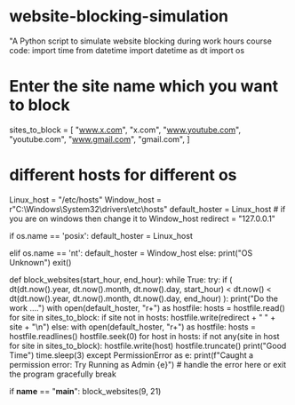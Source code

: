 # website-blocking-simulation
"A Python script to simulate website blocking during work hours
course code:
import time
from datetime import datetime as dt
import os

# Enter the site name which you want to block
sites_to_block = [
    "www.x.com",
    "x.com",
    "www.youtube.com",
    "youtube.com",
    "www.gmail.com",
    "gmail.com",
]

# different hosts for different os
Linux_host = "/etc/hosts"
Window_host = r"C:\Windows\System32\drivers\etc\hosts"
default_hoster = Linux_host # if you are on windows then change it to Window_host
redirect = "127.0.0.1"


if os.name == 'posix':
    default_hoster = Linux_host

elif os.name == 'nt':
    default_hoster = Window_host
else:
    print("OS Unknown")
    exit()


def block_websites(start_hour, end_hour):
    while True:
        try:
            if (
                    dt(dt.now().year, dt.now().month, dt.now().day, start_hour)
                    < dt.now()
                    < dt(dt.now().year, dt.now().month, dt.now().day, end_hour)
            ):
                print("Do the work ....")
                with open(default_hoster, "r+") as hostfile:
                    hosts = hostfile.read()
                    for site in sites_to_block:
                        if site not in hosts:
                            hostfile.write(redirect + " " + site + "\n")
            else:
                with open(default_hoster, "r+") as hostfile:
                    hosts = hostfile.readlines()
                    hostfile.seek(0)
                    for host in hosts:
                        if not any(site in host for site in sites_to_block):
                            hostfile.write(host)
                    hostfile.truncate()
                print("Good Time")
            time.sleep(3)
        except PermissionError as e:
            print(f"Caught a permission error: Try Running as Admin {e}")
            # handle the error here or exit the program gracefully
            break


if __name__ == "__main__":
    block_websites(9, 21)
